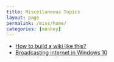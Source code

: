```yaml
---
title: Miscellaneous Topics
layout: page
permalink: /misc/home/
categories: [monkey]
---
```


- [How to build a wiki like this?](/misc/howTo/)
- [Broadcasting internet in Windows 10](/misc/broadcastingInternet/)